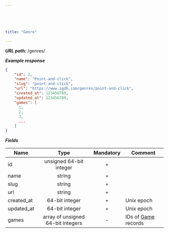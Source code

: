 ```yaml
---





title: "Genre"

---
```


***URL path:*** /genres/

***Example response***

```json
{
    "id": 2,
    "name": "Point-and-click",
    "slug": "point-and-click",
    "url": "https://www.igdb.com/genres/point-and-click",
    "created_at": 123456789,
    "updated_at": 123456789,
    "games": [
      1,
      2,
      3,
      ...
    ]
}
```

***Fields***

| Name       | Type                              | Mandatory | Comment |
| ---------- |:---------------------------------:|:---------:| ------- |
| id         | unsigned 64-bit integer           |     +     ||
| name       | string                            |     +     ||
| slug       | string                            |     +     ||
| url        | string                            |     +     ||
| created_at | 64-bit integer                    |     +     | Unix epoch |
| updated_at | 64-bit integer                    |     +     | Unix epoch |
| games      | array of unsigned 64-bit integers |     -     | IDs of [Game](../game) records |

